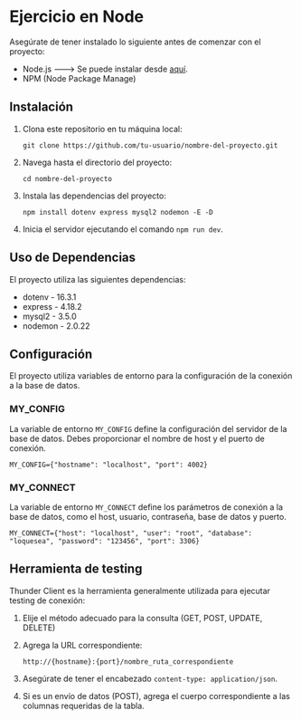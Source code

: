 # Ejercicio en Node

Asegúrate de tener instalado lo siguiente antes de comenzar con el proyecto:

- Node.js ---> Se puede instalar desde [aquí](https://nodejs.org).
- NPM (Node Package Manage)

## Instalación

1. Clona este repositorio en tu máquina local:

   ```shell
   git clone https://github.com/tu-usuario/nombre-del-proyecto.git
   ```

2. Navega hasta el directorio del proyecto:

   ```shell
   cd nombre-del-proyecto
   ```

3. Instala las dependencias del proyecto:

   ```shell
   npm install dotenv express mysql2 nodemon -E -D
   ```

4. Inicia el servidor ejecutando el comando `npm run dev`.

## Uso de Dependencias

El proyecto utiliza las siguientes dependencias:

- dotenv - 16.3.1
- express - 4.18.2
- mysql2 - 3.5.0
- nodemon - 2.0.22


## Configuración

El proyecto utiliza variables de entorno para la configuración de la conexión a la base de datos.

### MY_CONFIG

La variable de entorno `MY_CONFIG` define la configuración del servidor de la base de datos. Debes proporcionar el nombre de host y el puerto de conexión. 

```
MY_CONFIG={"hostname": "localhost", "port": 4002}
```

### MY_CONNECT

La variable de entorno `MY_CONNECT` define los parámetros de conexión a la base de datos, como el host, usuario, contraseña, base de datos y puerto.

```
MY_CONNECT={"host": "localhost", "user": "root", "database": "loquesea", "password": "123456", "port": 3306}
```

## Herramienta de testing 
Thunder Client es la herramienta generalmente utilizada para ejecutar testing de conexión:

1. Elije el método adecuado para la consulta (GET, POST, UPDATE, DELETE)

2. Agrega la URL correspondiente:
   ```
   http://{hostname}:{port}/nombre_ruta_correspondiente
   ```

3. Asegúrate de tener el encabezado `content-type: application/json`.

4. Si es un envío de datos (POST), agrega el cuerpo correspondiente a las columnas requeridas de la tabla.